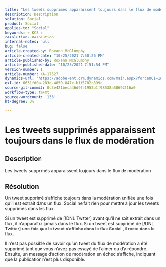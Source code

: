 ```yaml
---
title: "Les tweets supprimés apparaissent toujours dans le flux de modération"
description: Description
solution: Social
product: Social
applies-to: "Social"
keywords: « KCS »
resolution: Resolution
internal-notes: null
bug: false
article-created-by: Roxann McGlumphy
article-created-date: "10/25/2021 7:50:26 PM"
article-published-by: Roxann McGlumphy
article-published-date: "10/25/2021 7:51:54 PM"
version-number: 1
article-number: KA-17527
dynamics-url: "https://adobe-ent.crm.dynamics.com/main.aspx?forceUCI=1&pagetype=entityrecord&etn=knowledgearticle&id=4d279fc8-cc35-ec11-b6e6-000d3a3485ea"
exl-id: 6631fd0a-283d-4850-847e-b1f5782c899c
source-git-commit: 0c3e421beca46d9fe1952b1f98538a50697216a0
workflow-type: tm+mt
source-wordcount: '133'
ht-degree: 3%

---
```


# Les tweets supprimés apparaissent toujours dans le flux de modération

## Description

Les tweets supprimés apparaissent toujours dans le flux de modération

## Résolution


Un tweet supprimé s’affiche toujours dans la modération unifiée une fois qu’il est extrait dans un flux. Social ne fait rien pour mettre à jour les tweets supprimés dans les flux.

Si un tweet est supprimé de [!DNL Twitter] avant qu’il ne soit extrait dans un flux, il n’apparaîtra jamais dans le flux. Si un tweet est supprimé de [!DNL Twitter] une fois que le tweet s’affiche dans le flux Social , il reste dans le flux.

Il n’est pas possible de savoir qu’un tweet du flux de modération a été supprimé tant que vous n’avez pas essayé de l’aimer ou d’y répondre. Ensuite, un message d’action de modération en échec s’affiche, indiquant que la publication n’est plus disponible.
